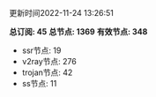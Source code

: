 更新时间2022-11-24 13:26:51

**总订阅: 45**
**总节点: 1369**
**有效节点: 348**
- ssr节点: 19
- v2ray节点: 276
- trojan节点: 42
- ss节点: 11
